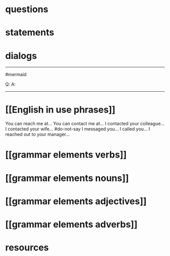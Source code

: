 # questions

# statements

# dialogs
---
#mermaid 

Q: 
A: 

---

# [[English in use phrases]]
You can reach me at...
You can contact me at...
I contacted your colleague...
I contacted your wife... #do-not-say
I messaged you...
I called you... 
I reached out to your manager...


# [[grammar elements verbs]]

# [[grammar elements nouns]]

# [[grammar elements adjectives]]

# [[grammar elements adverbs]]

# resources
